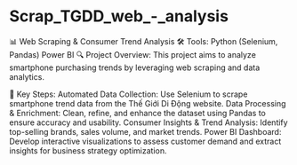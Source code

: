 # Scrap_TGDD_web_-_analysis
📊 Web Scraping & Consumer Trend Analysis
🛠 Tools:
Python (Selenium, Pandas)
Power BI
🔍 Project Overview:
This project aims to analyze smartphone purchasing trends by leveraging web scraping and data analytics.

🚀 Key Steps:
Automated Data Collection: Use Selenium to scrape smartphone trend data from the Thế Giới Di Động website.
Data Processing & Enrichment: Clean, refine, and enhance the dataset using Pandas to ensure accuracy and usability.
Consumer Insights & Trend Analysis: Identify top-selling brands, sales volume, and market trends.
Power BI Dashboard: Develop interactive visualizations to assess customer demand and extract insights for business strategy optimization.
